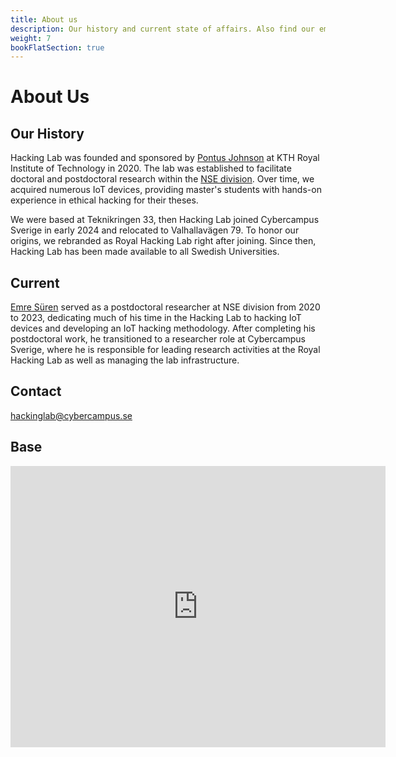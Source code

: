 ```yaml
---
title: About us
description: Our history and current state of affairs. Also find our email and how to navigate to the lab.
weight: 7
bookFlatSection: true
---
```


# About Us

## Our History

Hacking Lab was founded and sponsored by [Pontus Johnson](https://www.kth.se/profile/pontusj) at KTH Royal Institute of Technology in 2020. The lab was established to facilitate doctoral and postdoctoral research within the [NSE division](https://www.kth.se/cs/nse/research/software-systems-architecture-and-security/projects/ethical-hacking-1.1279219). Over time, we acquired numerous IoT devices, providing master's students with hands-on experience in ethical hacking for their theses.

We were based at Teknikringen 33, then Hacking Lab joined Cybercampus Sverige in early 2024 and relocated to Valhallavägen 79. To honor our origins, we rebranded as Royal Hacking Lab right after joining. Since then, Hacking Lab has been made available to all Swedish Universities. 

## Current

[Emre Süren](https://people.kth.se/~emsuren/?CC) served as a postdoctoral researcher at NSE division from 2020 to 2023, dedicating much of his time in the Hacking Lab to hacking IoT devices and developing an IoT hacking methodology. After completing his postdoctoral work, he transitioned to a researcher role at Cybercampus Sverige, where he is responsible for leading research activities at the Royal Hacking Lab as well as managing the lab infrastructure. 

## Contact

hackinglab@cybercampus.se

## Base

<iframe src="https://www.google.com/maps/embed?pb=!1m18!1m12!1m3!1d427.6414167690566!2d18.07180942095199!3d59.346027764273714!2m3!1f0!2f0!3f0!3m2!1i1024!2i768!4f13.1!3m3!1m2!1s0x465f9d0029f63b49%3A0x31d9de5788abeda6!2sCybercampus%20Sverige%20%7C%20Sweden!5e0!3m2!1sen!2sse!4v1722869948340!5m2!1sen!2sse" width="600" height="450" style="border:0;" allowfullscreen="" loading="lazy" referrerpolicy="no-referrer-when-downgrade"></iframe>
